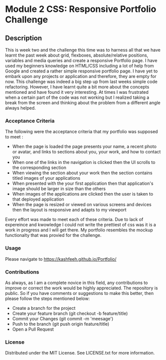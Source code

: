 # Module 2 CSS: Responsive Portfolio Challenge

## Description

This is week two and the challenge this time was to harness all that we have learnt the past week about grid, flexboxes, absolute/relative positions, variables and media queries
and create a responsive Portfolio page. I have used my beginners knowledge on HTML/CSS including a lot of help from Google and created a rather simple responsive portfolio
page. I have yet to embark upon any projects or application and therefore, they are empty for now. This challenge was indeed a big step up from last weeks simple
code refactoring. However, I have learnt quite a bit more about the concepts mentioned and have found it very interesting. At times I was frustrated when a certain 
part of the code was not working but I realized taking a break from the screen and thinking about the problem from a different angle always helped.

### Acceptance Criteria

The following were the acceptance criteria that my portfolio was supposed to meet :

* When the page is loaded the page presents your name, a recent photo or avatar, and links to sections about you, your work, and how to contact you
* When one of the links in the navigation is clicked then the UI scrolls to the corresponding section
* When viewing the section about your work then the section contains titled images of your applications
* When presented with the your first application then that application's image should be larger in size than the others
* When images of the applications are clicked then the user is taken to that deployed application
* When the page is resized or viewed on various screens and devices then the layout is responsive and adapts to my viewport

Every effort was made to meet each of these criteria. Due to lack of expereince and kwowledge I could not write the prettiest of css was it is a work in progress
and I will get there. My portfolio resembles the mockup functionalty that was provied for the challenge.

###  Usage

Please navigate to https://kashfeeh.github.io/Portfolio/ 

### Contributions
As always, as I am a complete novice in this field, any contributions to improve or correct the work would be highly appreciated. The repository is public. So if you have comments 
or suggestions to make this better, then please follow the steps mentioned below:
* Create a branch for the project
* Create your feature branch (git checkout -b feature/title)
* Commit your Changes (git commit -m 'meesage')
* Push to the branch (git push origin feature/title)
* Open a Pull Request

### License
Distributed under the MIT License. See LICENSE.txt for more information.

